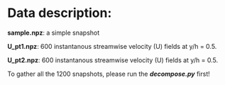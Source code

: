 <h1>Data description:</h1>

**sample.npz**: a simple snapshot 

**U_pt1.npz**: 600 instantanous streamwise velocity (U) fields at y/h = 0.5.

**U_pt2.npz**: 600 instantanous streamwise velocity (U) fields at y/h = 0.5.

To gather all the 1200 snapshots, please run the ***decompose.py*** first!